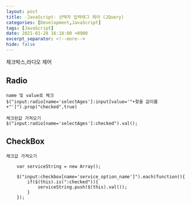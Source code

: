 ```yaml
---
layout: post
title: -JavaScript- 선택자 입력태그 제어 (JQuery)
categories: [Development,JavaScript]
tags: [JavaScript]
date: 2021-01-28 16:18:00 +0900
excerpt_separator: <!--more-->
hide: false
---
```

 체크박스,라디오 제어  
<!--more-->  

## Radio
```
name 및 value로 체크
$("input:radio[name='selectAges']:input[value='"+찾을 값이름+"']").prop("checked",true)

체크된값 가져오기
$("input:radio[name='selectAges']:checked").val();
```

## CheckBox
```
체크값 가져오기

	var serviceString = new Array();

	$("input:checkbox[name='service_option_name']").each(function(){
		if($(this).is(":checked")){
			serviceString.push($(this).val());
		}
	});


```
